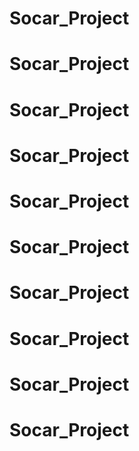 # Socar_Project
# Socar_Project
# Socar_Project
# Socar_Project
# Socar_Project
# Socar_Project
# Socar_Project
# Socar_Project
# Socar_Project
# Socar_Project
